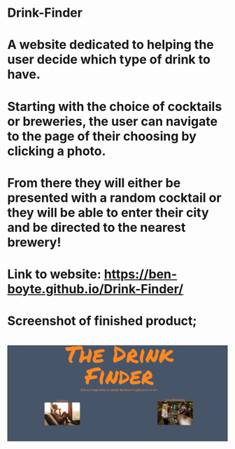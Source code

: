 # Drink-Finder

# A website dedicated to helping the user decide which type of drink to have.

# Starting with the choice of cocktails or breweries, the user can navigate to the page of their choosing by clicking a photo.

# From there they will either be presented with a random cocktail or they will be able to enter their city and be directed to the nearest brewery!

# Link to website: https://ben-boyte.github.io/Drink-Finder/

# Screenshot of finished product;

# ![Screenshot](./assets/images/Screenshot.PNG "Screenshot")